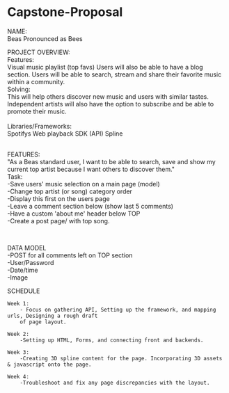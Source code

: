 # Capstone-Proposal

NAME:  
Beas 
Pronounced as Bees


PROJECT OVERVIEW: <br>
	Features:  <br>
		Visual music playlist (top favs) 
		Users will also be able to have a blog section.
		Users will be able to search, stream and share their favorite
		music within a community.
	<br>
	Solving:  <br>
		This will help others discover new music and users with similar tastes.
		Independent artists will also have the option to subscribe and 
		be able to promote their music.</br>
	<br>
	Libraries/Frameworks: <br>
		Spotifys Web playback SDK (API)
		Spline </br>
	<br>

FEATURES:<br>
		"As a Beas standard user, I want to be able to search, save and show my current top artist because I want others to discover them."
	<br>
	Task: <br>
		-Save users' music selection on a main page (model)<br>
		-Change top artist (or song) category order<br>
		-Display this first on the users page <br>
		-Leave a comment section below (show last 5 comments)<br>
		-Have a custom 'about me' header below TOP<br>
		-Create a post page/ with top song.<br>
		
<br>


DATA MODEL  <br>
		-POST for all comments left on TOP section <br>
		-User/Password <br>
		-Date/time <br>
		-Image <br>
		
SCHEDULE 
	
	Week 1:
		- Focus on gathering API, Setting up the framework, and mapping urls, Designing a rough draft
		of page layout. 

	Week 2:
		-Setting up HTML, Forms, and connecting front and backends. 

	Week 3: 
		-Creating 3D spline content for the page. Incorporating 3D assets & javascript onto the page.

	Week 4:
		-Troubleshoot and fix any page discrepancies with the layout.
  






 




